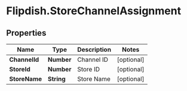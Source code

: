 # Flipdish.StoreChannelAssignment

## Properties
Name | Type | Description | Notes
------------ | ------------- | ------------- | -------------
**ChannelId** | **Number** | Channel ID | [optional] 
**StoreId** | **Number** | Store ID | [optional] 
**StoreName** | **String** | Store Name | [optional] 



